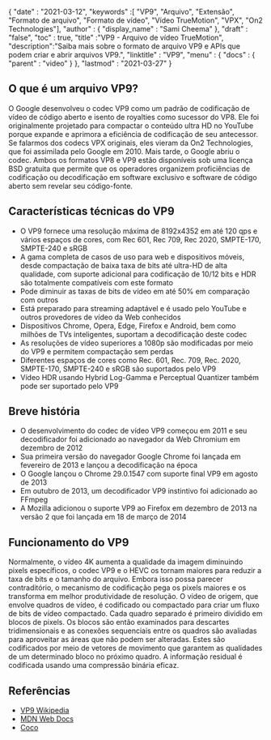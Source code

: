 {
  "date" : "2021-03-12",
  "keywords" :[ "VP9", "Arquivo", "Extensão", "Formato de arquivo", "Formato de vídeo", "Vídeo TrueMotion", "VPX", "On2 Technologies"],
  "author" : {
    "display_name" : "Sami Cheema"
},
  "draft" : "false",
  "toc" : true,
  "title" :"VP9 - Arquivo de vídeo TrueMotion",
  "description":"Saiba mais sobre o formato de arquivo VP9 e APIs que podem criar e abrir arquivos VP9.",
  "linktitle" : "VP9",
  "menu" : {
    "docs" : {
      "parent" : "video"
}
},
  "lastmod" : "2021-03-27"
}

## O que é um arquivo VP9?

O Google desenvolveu o codec VP9 como um padrão de codificação de vídeo de código aberto e isento de royalties como sucessor do VP8. Ele foi originalmente projetado para compactar o conteúdo ultra HD no YouTube porque expande e aprimora a eficiência de codificação de seu antecessor. Se falarmos dos codecs VPX originais, eles vieram da On2 Technologies, que foi assimilada pelo Google em 2010. Mais tarde, o Google abriu o codec. Ambos os formatos VP8 e VP9 estão disponíveis sob uma licença BSD gratuita que permite que os operadores organizem proficiências de codificação ou decodificação em software exclusivo e software de código aberto sem revelar seu código-fonte.

## Características técnicas do VP9

* O VP9 fornece uma resolução máxima de 8192x4352 em até 120 qps e vários espaços de cores, com Rec 601, Rec 709, Rec 2020, SMPTE-170, SMPTE-240 e sRGB
* A gama completa de casos de uso para web e dispositivos móveis, desde compactação de baixa taxa de bits até ultra-HD de alta qualidade, com suporte adicional para codificação de 10/12 bits e HDR são totalmente compatíveis com este formato
* Pode diminuir as taxas de bits de vídeo em até 50% em comparação com outros
* Está preparado para streaming adaptável e é usado pelo YouTube e outros provedores de vídeo da Web conhecidos
* Dispositivos Chrome, Opera, Edge, Firefox e Android, bem como milhões de TVs inteligentes, suportam a decodificação deste codec
* As resoluções de vídeo superiores a 1080p são modificadas por meio do VP9 e permitem compactação sem perdas
* Diferentes espaços de cores como Rec. 601, Rec. 709, Rec. 2020, SMPTE-170, SMPTE-240 e sRGB são suportados pelo VP9
* Vídeo HDR usando Hybrid Log-Gamma e Perceptual Quantizer também pode ser suportado pelo VP9


## Breve história

* O desenvolvimento do codec de vídeo VP9 começou em 2011 e seu decodificador foi adicionado ao navegador da Web Chromium em dezembro de 2012
* Sua primeira versão do navegador Google Chrome foi lançada em fevereiro de 2013 e lançou a decodificação na época
* O Google lançou o Chrome 29.0.1547 com suporte final VP9 em agosto de 2013
* Em outubro de 2013, um decodificador VP9 instintivo foi adicionado ao FFmpeg
* A Mozilla adicionou o suporte VP9 ao Firefox em dezembro de 2013 na versão 2 que foi lançada em 18 de março de 2014
 

## Funcionamento do VP9

Normalmente, o vídeo 4K aumenta a qualidade da imagem diminuindo pixels específicos, o codec VP9 e o HEVC os tornam maiores para reduzir a taxa de bits e o tamanho do arquivo. Embora isso possa parecer contraditório, o mecanismo de codificação pega os pixels maiores e os transforma em melhor produtividade de resolução. O vídeo de origem, que envolve quadros de vídeo, é codificado ou compactado para criar um fluxo de bits de vídeo compactado. Cada quadro separado é primeiro dividido em blocos de pixels. Os blocos são então examinados para descartes tridimensionais e as conexões sequenciais entre os quadros são avaliadas para aproveitar as áreas que não podem ser alteradas. Estes são codificados por meio de vetores de movimento que garantem as qualidades de um determinado bloco no próximo quadro. A informação residual é codificada usando uma compressão binária eficaz.

## Referências

* [VP9 Wikipedia](https://en.wikipedia.org/wiki/VP9)
* [MDN Web Docs](https://developer.mozilla.org/en-US/docs/Web/Media/Formats/Video_codecs#vp9)
* [Coco](https://www.coconut.co/)


